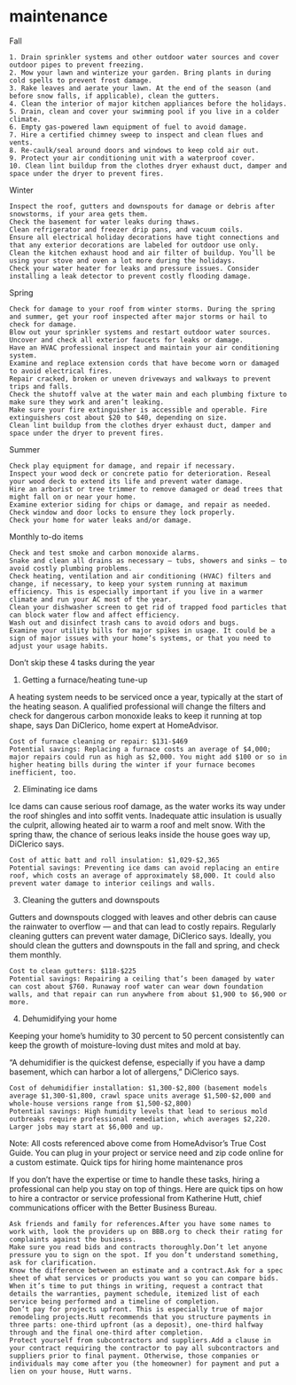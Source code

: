 # maintenance

Fall

    1. Drain sprinkler systems and other outdoor water sources and cover outdoor pipes to prevent freezing.
    2. Mow your lawn and winterize your garden. Bring plants in during cold spells to prevent frost damage.
    3. Rake leaves and aerate your lawn. At the end of the season (and before snow falls, if applicable), clean the gutters.
    4. Clean the interior of major kitchen appliances before the holidays.
    5. Drain, clean and cover your swimming pool if you live in a colder climate.
    6. Empty gas-powered lawn equipment of fuel to avoid damage.
    7. Hire a certified chimney sweep to inspect and clean flues and vents.
    8. Re-caulk/seal around doors and windows to keep cold air out.
    9. Protect your air conditioning unit with a waterproof cover.
    10. Clean lint buildup from the clothes dryer exhaust duct, damper and space under the dryer to prevent fires.

Winter

    Inspect the roof, gutters and downspouts for damage or debris after snowstorms, if your area gets them.
    Check the basement for water leaks during thaws.
    Clean refrigerator and freezer drip pans, and vacuum coils.
    Ensure all electrical holiday decorations have tight connections and that any exterior decorations are labeled for outdoor use only.
    Clean the kitchen exhaust hood and air filter of buildup. You’ll be using your stove and oven a lot more during the holidays.
    Check your water heater for leaks and pressure issues. Consider installing a leak detector to prevent costly flooding damage.

Spring

    Check for damage to your roof from winter storms. During the spring and summer, get your roof inspected after major storms or hail to check for damage.
    Blow out your sprinkler systems and restart outdoor water sources.
    Uncover and check all exterior faucets for leaks or damage.
    Have an HVAC professional inspect and maintain your air conditioning system.
    Examine and replace extension cords that have become worn or damaged to avoid electrical fires.
    Repair cracked, broken or uneven driveways and walkways to prevent trips and falls.
    Check the shutoff valve at the water main and each plumbing fixture to make sure they work and aren’t leaking.
    Make sure your fire extinguisher is accessible and operable. Fire extinguishers cost about $20 to $40, depending on size.
    Clean lint buildup from the clothes dryer exhaust duct, damper and space under the dryer to prevent fires.

Summer

    Check play equipment for damage, and repair if necessary.
    Inspect your wood deck or concrete patio for deterioration. Reseal your wood deck to extend its life and prevent water damage.
    Hire an arborist or tree trimmer to remove damaged or dead trees that might fall on or near your home.
    Examine exterior siding for chips or damage, and repair as needed.
    Check window and door locks to ensure they lock properly.
    Check your home for water leaks and/or damage.

Monthly to-do items

    Check and test smoke and carbon monoxide alarms.
    Snake and clean all drains as necessary — tubs, showers and sinks — to avoid costly plumbing problems.
    Check heating, ventilation and air conditioning (HVAC) filters and change, if necessary, to keep your system running at maximum efficiency. This is especially important if you live in a warmer climate and run your AC most of the year.
    Clean your dishwasher screen to get rid of trapped food particles that can block water flow and affect efficiency.
    Wash out and disinfect trash cans to avoid odors and bugs.
    Examine your utility bills for major spikes in usage. It could be a sign of major issues with your home’s systems, or that you need to adjust your usage habits.

Don’t skip these 4 tasks during the year
1. Getting a furnace/heating tune-up

A heating system needs to be serviced once a year, typically at the start of the heating season. A qualified professional will change the filters and check for dangerous carbon monoxide leaks to keep it running at top shape, says Dan DiClerico, home expert at HomeAdvisor.

    Cost of furnace cleaning or repair: $131-$469
    Potential savings: Replacing a furnace costs an average of $4,000; major repairs could run as high as $2,000. You might add $100 or so in higher heating bills during the winter if your furnace becomes inefficient, too.

2. Eliminating ice dams

Ice dams can cause serious roof damage, as the water works its way under the roof shingles and into soffit vents. Inadequate attic insulation is usually the culprit, allowing heated air to warm a roof and melt snow. With the spring thaw, the chance of serious leaks inside the house goes way up, DiClerico says.

    Cost of attic batt and roll insulation: $1,029-$2,365
    Potential savings: Preventing ice dams can avoid replacing an entire roof, which costs an average of approximately $8,000. It could also prevent water damage to interior ceilings and walls.

3. Cleaning the gutters and downspouts

Gutters and downspouts clogged with leaves and other debris can cause the rainwater to overflow — and that can lead to costly repairs. Regularly cleaning gutters can prevent water damage, DiClerico says. Ideally, you should clean the gutters and downspouts in the fall and spring, and check them monthly.

    Cost to clean gutters: $118-$225
    Potential savings: Repairing a ceiling that’s been damaged by water can cost about $760. Runaway roof water can wear down foundation walls, and that repair can run anywhere from about $1,900 to $6,900 or more.

4. Dehumidifying your home

Keeping your home’s humidity to 30 percent to 50 percent consistently can keep the growth of moisture-loving dust mites and mold at bay.

“A dehumidifier is the quickest defense, especially if you have a damp basement, which can harbor a lot of allergens,” DiClerico says.

    Cost of dehumidifier installation: $1,300-$2,800 (basement models average $1,300-$1,800, crawl space units average $1,500-$2,000 and whole-house versions range from $1,500-$2,800)
    Potential savings: High humidity levels that lead to serious mold outbreaks require professional remediation, which averages $2,220. Larger jobs may start at $6,000 and up.

Note: All costs referenced above come from HomeAdvisor’s True Cost Guide. You can plug in your project or service need and zip code online for a custom estimate.
Quick tips for hiring home maintenance pros

If you don’t have the expertise or time to handle these tasks, hiring a professional can help you stay on top of things. Here are quick tips on how to hire a contractor or service professional from Katherine Hutt, chief communications officer with the Better Business Bureau.

    Ask friends and family for references.After you have some names to work with, look the providers up on BBB.org to check their rating for complaints against the business.
    Make sure you read bids and contracts thoroughly.Don’t let anyone pressure you to sign on the spot. If you don’t understand something, ask for clarification.
    Know the difference between an estimate and a contract.Ask for a spec sheet of what services or products you want so you can compare bids. When it’s time to put things in writing, request a contract that details the warranties, payment schedule, itemized list of each service being performed and a timeline of completion.
    Don’t pay for projects upfront. This is especially true of major remodeling projects.Hutt recommends that you structure payments in three parts: one-third upfront (as a deposit), one-third halfway through and the final one-third after completion.
    Protect yourself from subcontractors and suppliers.Add a clause in your contract requiring the contractor to pay all subcontractors and suppliers prior to final payment. Otherwise, those companies or individuals may come after you (the homeowner) for payment and put a lien on your house, Hutt warns.
